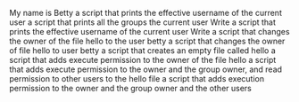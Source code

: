 My name is Betty
a script that prints the effective username of the current user 
a script that prints all the groups the current user
Write a script that prints the effective username of the current user
Write a script that changes the owner of the file hello to the user betty
a script that changes the owner of file hello to user betty
a script that creates an empty file called hello
a script that adds execute permission to the owner of the file hello
a script that adds execute permission to the owner and the group owner, and read permission to other users to the hello file
a script that adds execution permission to the owner and the group owner and the other users   
